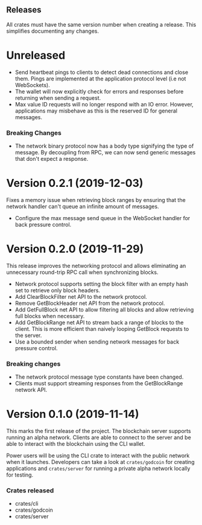 ## Releases

All crates must have the same version number when creating a release. This
simplifies documenting any changes.

# Unreleased

- Send heartbeat pings to clients to detect dead connections and close them.
  Pings are implemented at the application protocol level (i.e not WebSockets).
- The wallet will now explicitly check for errors and responses before returning
  when sending a request.
- Max value ID requests will no longer respond with an IO error. However,
  applications may misbehave as this is the reserved ID for general messages.

### Breaking Changes

- The network binary protocol now has a body type signifying the type of
  message. By decoupling from RPC, we can now send generic messages that don't
  expect a response.

# Version 0.2.1 (2019-12-03)

Fixes a memory issue when retrieving block ranges by ensuring that the network
handler can't queue an infinite amount of messages.

- Configure the max message send queue in the WebSocket handler for back
  pressure control.

# Version 0.2.0 (2019-11-29)

This release improves the networking protocol and allows eliminating an
unnecessary round-trip RPC call when synchronizing blocks.

- Network protocol supports setting the block filter with an empty hash set to
  retrieve only block headers.
- Add ClearBlockFilter net API to the network protocol.
- Remove GetBlockHeader net API from the network protocol.
- Add GetFullBlock net API to allow filtering all blocks and allow retrieving
  full blocks when necessary.
- Add GetBlockRange net API to stream back a range of blocks to the client. This
  is more efficient than naively looping GetBlock requests to the server.
- Use a bounded sender when sending network messages for back pressure control.

### Breaking changes

- The network protocol message type constants have been changed.
- Clients must support streaming responses from the GetBlockRange network API.

# Version 0.1.0 (2019-11-14)

This marks the first release of the project. The blockchain server supports
running an alpha network. Clients are able to connect to the server and be able
to interact with the blockchain using the CLI wallet.

Power users will be using the CLI crate to interact with the public network when
it launches. Developers can take a look at `crates/godcoin` for creating
applications and `crates/server` for running a private alpha network locally for
testing.

### Crates released
- crates/cli
- crates/godcoin
- crates/server
